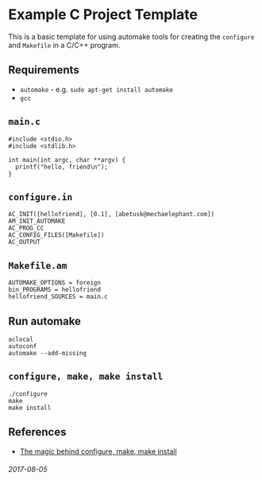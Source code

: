 Example C Project Template
===

This is a basic template for using automake tools for creating the `configure` and `Makefile`
in a C/C++ program.

Requirements
---

* `automake` - e.g. `sudo apt-get install automake`
* `gcc`

`main.c`
---

```
#include <stdio.h>
#include <stdlib.h>

int main(int argc, char **argv) {
  printf("hello, friend\n");
}
```

`configure.in`
---

```
AC_INIT([hellofriend], [0.1], [abetusk@mechaelephant.com])
AM_INIT_AUTOMAKE
AC_PROG_CC
AC_CONFIG_FILES([Makefile])
AC_OUTPUT
```

`Makefile.am`
---

```
AUTOMAKE_OPTIONS = foreign
bin_PROGRAMS = hellofriend
hellofriend_SOURCES = main.c
```

Run automake
---

```
aclocal
autoconf
automake --add-missing
```

`configure, make, make install`
---

```
./configure
make
make install
```

References
---

* [The magic behind configure, make, make install]( https://robots.thoughtbot.com/the-magic-behind-configure-make-make-install)

###### 2017-08-05
